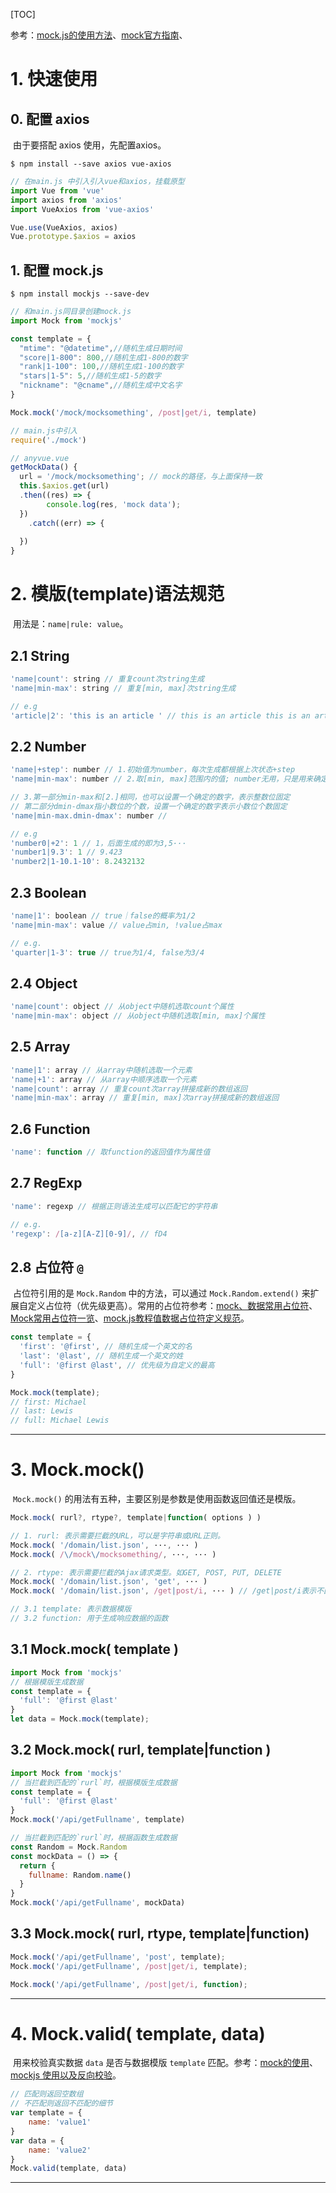 

[TOC]

参考：[mock.js的使用方法](https://www.jianshu.com/p/f3adb1aab09e)、[mock官方指南](https://github.com/nuysoft/Mock/wiki/Getting-Started)、

# 1. 快速使用

## 0. 配置 axios

​	由于要搭配 axios 使用，先配置axios。

```shell
$ npm install --save axios vue-axios
```

```js
// 在main.js 中引入引入vue和axios，挂载原型
import Vue from 'vue'
import axios from 'axios'
import VueAxios from 'vue-axios'

Vue.use(VueAxios, axios)
Vue.prototype.$axios = axios
```

## 1. 配置 mock.js

```shell
$ npm install mockjs --save-dev
```

```js
// 和main.js同目录创建mock.js
import Mock from 'mockjs'

const template = {
  "mtime": "@datetime",//随机生成日期时间
  "score|1-800": 800,//随机生成1-800的数字
  "rank|1-100": 100,//随机生成1-100的数字
  "stars|1-5": 5,//随机生成1-5的数字
  "nickname": "@cname",//随机生成中文名字
}

Mock.mock('/mock/mocksomething', /post|get/i, template)
```

```js
// main.js中引入
require('./mock')
```

```js
// anyvue.vue
getMockData() {
  url = '/mock/mocksomething'; // mock的路径，与上面保持一致
  this.$axios.get(url)
  .then((res) => {
		console.log(res, 'mock data');
  })
 	.catch((err) => {
    
  })
}
```

# 2. 模版(template)语法规范

​	用法是：`name|rule: value`。

## 2.1 String

```js
'name|count': string // 重复count次string生成
'name|min-max': string // 重复[min, max]次string生成

// e.g
'article|2': 'this is an article ' // this is an article this is an article
```

## 2.2 Number

```js
'name|+step': number // 1.初始值为number，每次生成都根据上次状态+step
'name|min-max': number // 2.取[min, max]范围内的值; number无用，只是用来确定类型

// 3.第一部分min-max和[2.]相同，也可以设置一个确定的数字，表示整数位固定
// 第二部分dmin-dmax指小数位的个数，设置一个确定的数字表示小数位个数固定
'name|min-max.dmin-dmax': number //

// e.g
'number0|+2': 1 // 1，后面生成的即为3,5···
'number1|9.3': 1 // 9.423
'number2|1-10.1-10': 8.2432132
```

## 2.3 Boolean

```js
'name|1': boolean // true｜false的概率为1/2
'name|min-max': value // value占min, !value占max

// e.g.
'quarter|1-3': true // true为1/4, false为3/4
```

## 2.4 Object

```js
'name|count': object // 从object中随机选取count个属性
'name|min-max': object // 从object中随机选取[min, max]个属性
```

## 2.5 Array

```js
'name|1': array // 从array中随机选取一个元素
'name|+1': array // 从array中顺序选取一个元素
'name|count': array // 重复count次array拼接成新的数组返回
'name|min-max': array // 重复[min, max]次array拼接成新的数组返回
```

## 2.6 Function

```js
'name': function // 取function的返回值作为属性值
```

## 2.7 RegExp

```js
'name': regexp // 根据正则语法生成可以匹配它的字符串

// e.g.
'regexp': /[a-z][A-Z][0-9]/, // fD4
```

## 2.8 占位符 `@`

​	占位符引用的是 `Mock.Random` 中的方法，可以通过 `Mock.Random.extend()` 来扩展自定义占位符（优先级更高）。常用的占位符参考：[mock、数据常用占位符](https://blog.csdn.net/weixin_47426048/article/details/107858058)、[Mock常用占位符一览](https://www.cnblogs.com/kreo/p/11733424.html)、[mock.js教程值数据占位符定义规范](https://blog.csdn.net/qq_45040919/article/details/110449677)。

```js
const template = {
  'first': '@first', // 随机生成一个英文的名
  'last': '@last', // 随机生成一个英文的姓
  'full': '@first @last', // 优先级为自定义的最高
}

Mock.mock(template);
// first: Michael
// last: Lewis
// full: Michael Lewis
```

****

# 3. Mock.mock()

​	`Mock.mock()` 的用法有五种，主要区别是参数是使用函数返回值还是模版。

```js
Mock.mock( rurl?, rtype?, template|function( options ) )

// 1. rurl: 表示需要拦截的URL，可以是字符串或URL正则。
Mock.mock( '/domain/list.json', ···, ··· )
Mock.mock( /\/mock\/mocksomething/, ···, ··· )

// 2. rtype: 表示需要拦截的Ajax请求类型。如GET, POST, PUT, DELETE
Mock.mock( '/domain/list.json', 'get', ··· )
Mock.mock( '/domain/list.json', /get|post/i, ··· ) // /get|post/i表示不区分大小写

// 3.1 template: 表示数据模版
// 3.2 function: 用于生成响应数据的函数
```

## 3.1 Mock.mock( template )

```js
import Mock from 'mockjs'
// 根据模版生成数据
const template = {
  'full': '@first @last'
}
let data = Mock.mock(template);
```

## 3.2 Mock.mock( rurl, template|function )

```js
import Mock from 'mockjs'
// 当拦截到匹配的`rurl`时，根据模版生成数据
const template = {
  'full': '@first @last'
}
Mock.mock('/api/getFullname', template)

// 当拦截到匹配的`rurl`时，根据函数生成数据
const Random = Mock.Random
const mockData = () => {
  return {
    fullname: Random.name()
  }
}
Mock.mock('/api/getFullname', mockData)
```

## 3.3 Mock.mock( rurl, rtype, template|function)

```js
Mock.mock('/api/getFullname', 'post', template);
Mock.mock('/api/getFullname', /post|get/i, template);

Mock.mock('/api/getFullname', /post|get/i, function);
```

****

# 4. Mock.valid( template, data)

​	用来校验真实数据 `data` 是否与数据模版 `template` 匹配。参考：[mock的使用](https://www.jianshu.com/p/e0c2928ab270)、[mockjs 使用以及反向校验](https://www.cnblogs.com/linjunfu/p/11379021.html)。

```js
// 匹配则返回空数组
// 不匹配则返回不匹配的细节
var template = {
    name: 'value1'
}
var data = {
    name: 'value2'
}
Mock.valid(template, data)
```

****

